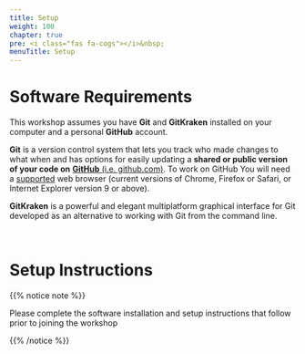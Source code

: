 ```yaml
---
title: Setup
weight: 100
chapter: true
pre: <i class="fas fa-cogs"></i>&nbsp;
menuTitle: Setup
---
```


# Software Requirements

This workshop assumes you have **Git** and **GitKraken** installed on your computer and a personal **GitHub** account.

**Git** is a version control system that lets you track who made changes to what when and has options for easily updating a **shared or public version of your code on** [**GitHub** (i.e. github.com)](https://github.com/). To work on GitHub You will need a [supported](https://help.github.com/articles/supported-browsers/) web browser (current versions of Chrome, Firefox or Safari, or Internet Explorer version 9 or above).

**GitKraken** is a powerful and elegant multiplatform graphical interface for Git developed as an alternative to working with Git from the command line.

<br>

# Setup Instructions

{{% notice note %}} 

Please complete the software installation and setup instructions that follow prior to joining the workshop 

{{% /notice %}}



